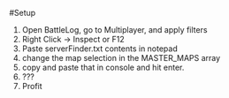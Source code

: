 #Setup
1) Open BattleLog, go to Multiplayer, and apply filters
2) Right Click -> Inspect or F12
3) Paste serverFinder.txt contents in notepad
4) change the map selection in the MASTER_MAPS array
5) copy and paste that in console and hit enter.
6) ???
7) Profit
